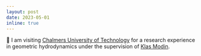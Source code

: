 ```yaml
---
layout: post
date: 2023-05-01
inline: true
---
```


:postal_horn: I am visiting [Chalmers University of Technology](https://www.chalmers.se/en/) for a research experience in geometric hydrodynamics under the supervision of [Klas Modin](https://klasmodin.github.io/).
